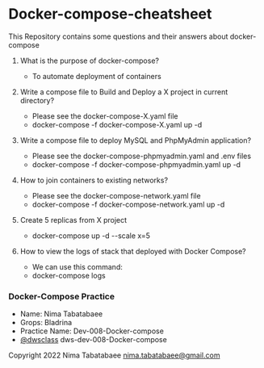 # Docker-compose-cheatsheet

 This Repository contains some questions and their answers about docker-compose
 
 1) What is the purpose of docker-compose?
   
    - To automate deployment of containers 
  
  
 2) Write a compose file to Build and Deploy a X project in current directory?
 
    - Please see the docker-compose-X.yaml file
    - docker-compose -f docker-compose-X.yaml up -d
   
   
 3) Write a compose file to deploy MySQL and PhpMyAdmin application?
 
    - Please see the docker-compose-phpmyadmin.yaml and .env files
    - docker-compose -f docker-compose-phpmyadmin.yaml up -d
 
 
 4) How to join containers to existing networks?
 
    - Please see the docker-compose-network.yaml file
    - docker-compose -f docker-compose-network.yaml up -d
 
 
 5) Create 5 replicas from X project
 
    - docker-compose up -d --scale x=5
 
 
 6) How to view the logs of stack that deployed with Docker Compose?
 
    - We can use this command:
    - docker-compose logs

 
 
### Docker-Compose Practice
  - Name: Nima Tabatabaee
  - Grops: Bladrina
  - Practice Name: Dev-008-Docker-compose
  - [@dwsclass](https://github.com/dwsclass) dws-dev-008-Docker-compose
    

Copyright 2022 Nima Tabatabaee nima.tabatabaee@gmail.com


